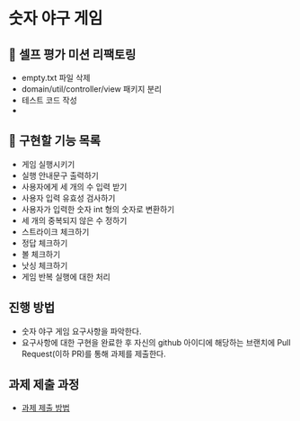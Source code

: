# 숫자 야구 게임

## 📌 셀프 평가 미션 리팩토링
- empty.txt 파일 삭제
- domain/util/controller/view 패키지 분리
- 테스트 코드 작성
- 

## 📌 구현할 기능 목록
- 게임 실행시키기
- 실행 안내문구 출력하기
- 사용자에게 세 개의 수 입력 받기
- 사용자 입력 유효성 검사하기
- 사용자가 입력한 숫자 int 형의 숫자로 변환하기
- 세 개의 중복되지 않은 수 정하기
- 스트라이크 체크하기
- 정답 체크하기
- 볼 체크하기
- 낫싱 체크하기
- 게임 반복 실행에 대한 처리

## 진행 방법
* 숫자 야구 게임 요구사항을 파악한다.
* 요구사항에 대한 구현을 완료한 후 자신의 github 아이디에 해당하는 브랜치에 Pull Request(이하 PR)를 통해 과제를 제출한다.

## 과제 제출 과정
* [과제 제출 방법](https://github.com/next-step/nextstep-docs/tree/master/precourse)
